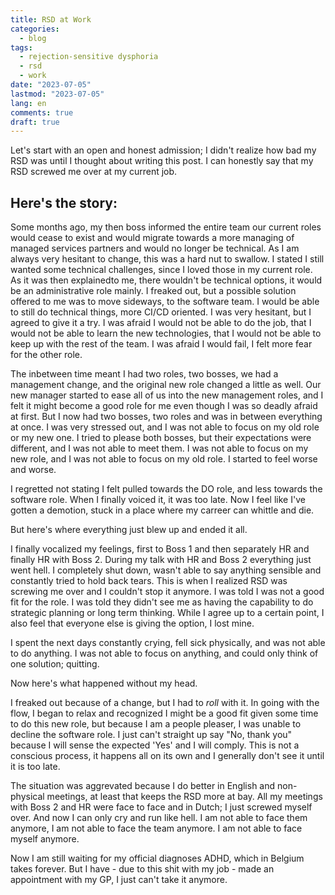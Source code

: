```yaml
---
title: RSD at Work
categories:
  - blog
tags:
  - rejection-sensitive dysphoria
  - rsd
  - work
date: "2023-07-05"
lastmod: "2023-07-05"
lang: en
comments: true
draft: true
---
```


Let's start with an open and honest admission; I didn't realize how bad my RSD was until I thought about writing this post. I can honestly say that my RSD screwed me over at my current job. 

## Here's the story:

Some months ago, my then boss informed the entire team our current roles would cease to exist and would migrate towards a more managing of managed services partners and would no longer be technical. As I am always very hesitant to change, this was a hard nut to swallow.
I stated I still wanted some technical challenges, since I loved those in my current role. As it was then explainedto me, there wouldn't be technical options, it would be an administrative role mainly. I freaked out, but a possible solution offered to me was to move sideways, to the software team. I would be able to still do technical things, more CI/CD oriented. I was very hesitant, but I agreed to give it a try. I was afraid I would not be able to do the job, that I would not be able to learn the new technologies, that I would not be able to keep up with the rest of the team. I was afraid I would fail, I felt more fear for the other role.

The inbetween time meant I had two roles, two bosses, we had a management change, and the original new role changed a little as well. Our new manager started to ease all of us into the new management roles, and I felt it might become a good role for me even though I was so deadly afraid at first. But I now had two bosses, two roles and was in between everything at once. I was very stressed out, and I was not able to focus on my old role or my new one. I tried to please both bosses, but their expectations were different, and I was not able to meet them. I was not able to focus on my new role, and I was not able to focus on my old role. I started to feel worse and worse.

I regretted not stating I felt pulled towards the DO role, and less towards the software role. When I finally voiced it, it was too late. Now I feel like I've gotten a demotion, stuck in a place where my carreer can whittle and die.

But here's where everything just blew up and ended it all.

I finally vocalized my feelings, first to Boss 1 and then separately HR and finally HR with Boss 2. During my talk with HR and Boss 2 everything just went hell. I completely shut down, wasn't able to say anything sensible and constantly tried to hold back tears. This is when I realized RSD was screwing me over and I couldn't stop it anymore. I was told I was not a good fit for the role. I was told they didn't see me as having the capability to do strategic planning or long term thinking. While I agree up to a certain point, I also feel that everyone else is giving the option, I lost mine.

I spent the next days constantly crying, fell sick physically, and was not able to do anything. I was not able to focus on anything, and could only think of one solution; quitting.

Now here's what happened without my head.

I freaked out because of a change, but I had to _roll_ with it. In going with the flow, I began to relax and recognized I might be a good fit given some time to do this new role, but because I am a people pleaser, I was unable to decline the software role. I just can't straight up say "No, thank you" because I will sense the expected 'Yes' and I will comply. This is not a conscious process, it happens all on its own and I generally don't see it until it is too late.

The situation was aggrevated because I do better in English and non-physical meetings, at least that keeps the RSD more at bay. All my meetings with Boss 2 and HR were face to face and in Dutch; I just screwed myself over. And now I can only cry and run like hell. I am not able to face them anymore, I am not able to face the team anymore. I am not able to face myself anymore.

Now I am still waiting for my official diagnoses ADHD, which in Belgium takes forever. But I have - due to this shit with my job - made an appointment with my GP, I just can't take it anymore.
